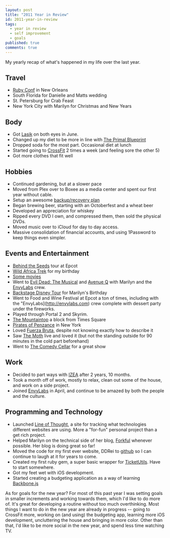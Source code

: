 ```yaml
---
layout: post
title: "2011 Year in Review"
id: 2011-year-in-review
tags:
  - year in review
  - self improvement
  - goals
published: true
comments: true
---
```


My yearly recap of what's happened in my life over the last year.

## Travel

* [Ruby Conf][] in New Orleans
* South Florida for Danielle and Matts wedding
* St. Petersburg for Crab Feast
* New York City with Marilyn for Christmas and New Years

## Body

* Got [Lasik](/my-lasik-experience) on both eyes in June.
* Changed up my diet to be more in line with [The Primal Blueprint](http://www.amazon.com/Primal-Blueprint-Reprogram-effortless-boundless/dp/0982207700/ref=pd_sim_b_7)
* Dropped soda for the most part. Occasional diet at lunch
* Started going to [CrossFit](http://crossfitkingspoint.com/) 2 times a week (and feeling sore the other 5)
* Got more clothes that fit well

## Hobbies

* Continued gardening, but at a slower pace
* Moved from Plex over to Boxee as a media center and spent our first year without cable.
* Setup an awesome [backup/recovery plan](/backup-like-a-boss)
* Began brewing beer, starting with an Octoberfest and a wheat beer
* Developed an appreciation for whiskey
* Ripped every DVD I own, and compressed them, then sold the physical DVDs.
* Moved music over to iCloud for day to day access.
* Massive consolidation of financial accounts, and using 1Password to keep things even simpler.

## Events and Entertainment

* [Behind the Seeds](http://disneyworld.disney.go.com/tours-and-experiences/behind-the-seeds/) tour at Epcot
* [Wild Africa Trek](http://disneyworld.disney.go.com/tours-and-experiences/wild-africa-trek/) for my birthday
* [Some movies](http://moviefly.org/users/adamfortuna/lists/first-seen-in-2011)
* Went to [Evil Dead: The Musical](http://www.evildeadthemusical.com/) and [Avenue Q](http://www.avenueq.com/) with Marilyn and the [EnvyLabs](http://envylabs.com) crew.
* [Backstage Disney Tour](http://disneyworld.disney.go.com/tours-and-experiences/backstage-magic/) for Marilyn's Birthday
* Went to Food and Wine Festival at Epcot a ton of times, including with the "EnvyLabs](http://envylabs.com) crew complete with dessert party under the fireworks.
* Played through Portal 2 and Skyrim.
* [The Mountaintop](http://www.themountaintopplay.com/) a block from Times Square
* [Pirates of Penzance](http://nygasp.org/) in New York
* Loved [Fuerza Bruta](http://fuerzabrutanyc.com/), despite not knowing exactly how to describe it
* Saw [The Moth](http://themoth.org/) live and loved it (but not the standing outside for 90 minutes in the cold part beforehand)
* Went to [The Comedy Cellar](http://www.comedycellar.com/) for a great show

## Work

* Decided to part ways with [IZEA](http://izea.com) after 2 years, 10 months.
* Took a month off of work, mostly to relax, clean out some of the house, and work on a side project.
* Joined [EnvyLabs](http://envylabs.com) in April, and continue to be amazed by both the people and the culture.

## Programming and Technology

* Launched [Line of Thought](http://lineofthought.com), a site for tracking what technologies different websites are using. More a "for-fun" personal project than a get rich project.
* Helped Marilyn on the technical side of her blog, [Forkful](http://forkful.net) whenever possible. Her blog is doing great so far!
* Moved the code for my first ever website, DDRei to [github](https://github.com/adamfortuna/ddrei.com) so I can continue to laugh at it for years to come.
* Created my first ruby gem, a super basic wrapper for [TicketUtils](https://github.com/adamfortuna/ticketutils). Have to start somewhere.
* Got my feet wet with iOS development.
* Started creating a budgeting application as a way of learning [Backbone.js](http://documentcloud.github.com/backbone/)

As for goals for the new year? For most of this past year I was setting goals in smaller increments and working towards them, which I'd like to do more of. It's great for developing a routine without too much overthinking.  Most things I want to do in the new year are already in progress -- going to CrossFit more, working on (and using) the budgeting app, learning more iOS development, uncluttering the house and bringing in more color. Other than that, I'd like to be more social in the new year, and spend less time watching TV.


[Ruby Conf]: http://rubyconf.org/